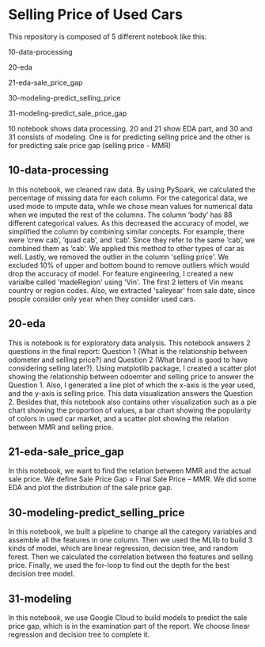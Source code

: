 # Selling Price of Used Cars

This repository is composed of 5 different notebook like this:

10-data-processing

20-eda

21-eda-sale_price_gap

30-modeling-predict_selling_price

31-modeling-predict_sale_price_gap


10 notebook shows data processing. 20 and 21 show EDA part, and 30 and 31 consists of modeling. One is for predicting selling price and the other is for predicting sale price gap (selling price - MMR)

## 10-data-processing
In this notebook, we cleaned raw data. By using PySpark, we calculated the percentage of missing data for each column. For the categorical data, we used mode to impute data, while we chose mean values for numerical data when we imputed the rest of the columns. The column ‘body’ has 88 different categorical values. As this decreased the accuracy of model, we simplified the column by combining similar concepts. For example, there were ‘crew cab’, ‘quad cab’, and ‘cab’. Since they refer to the same ‘cab’, we combined them as ‘cab’. We applied this method to other types of car as well. Lastly, we removed the outlier in the column 'selling price'. We excluded 10% of upper and bottom bound to remove outliers which would drop the accuracy of model. For feature engineering, I created a new varialbe called 'madeRegion' using 'Vin'. The first 2 letters of Vin means country or region codes. Also, we extracted 'saleyear' from sale date, since people consider only year when they consider used cars.

## 20-eda
This is notebook is for exploratory data analysis. This notebook answers 2 questions in the final report: Question 1 (What is the relationship between odometer and selling price?) and Question 2 (What brand is good to have considering selling later?). Using matplotlib package, I created a scatter plot showing the relationship between odoemter and selling price to answer the Question 1. Also, I generated a line plot of which the x-axis is the year used, and the y-axis is selling price. This data visualization answers the Question 2. Besides that, this notebook also contains other visualization such as a pie chart showing the proportion of values, a bar chart showing the popularity of colors in used car market, and a scatter plot showing the relation between MMR and selling price.

## 21-eda-sale_price_gap
In this notebook, we want to find the relation between MMR and the actual sale price. We define Sale Price Gap = Final Sale Price – MMR. We did some EDA and plot the distribution of the sale price gap.

## 30-modeling-predict_selling_price
In this notebook, we built a pipeline to change all the category variables and assemble all the features in one column. Then we used the MLlib to build 3 kinds of model, which are linear regression, decision tree, and random forest. Then we calculated the correlation between the features and selling price. Finally, we used the for-loop to find out the depth for the best decision tree model.

## 31-modeling
In this notebook, we use Google Cloud to build models to predict the sale price gap, which is in the examination part of the report. We choose linear regression and decision tree to complete it.
